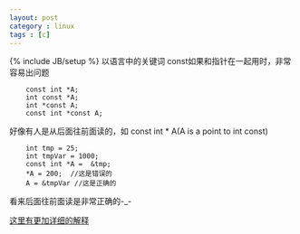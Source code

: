 ```yaml
---
layout: post
category : linux
tags : [c]
---
```

{% include JB/setup %}
以语言中的关键词 const如果和指针在一起用时，非常容易出问题

        const int *A;
        int const *A;
        int *const A;
        const int *const A;

好像有人是从后面往前面读的，如 const int * A(A is a point to int const)  

        int tmp = 25;
        int tmpVar = 1000;
        const int *A =  &tmp;
        *A = 200;  //这是错误的
        A = &tmpVar //这是正确的

看来后面往前面读是非常正确的-_-  


[这里有更加详细的解释](http://roclinux.cn/?p=557 'const 详解')     

